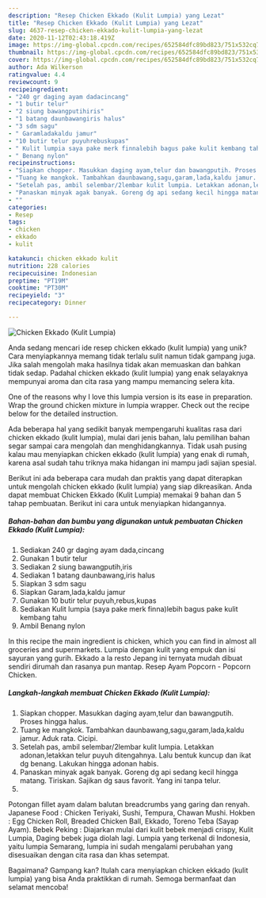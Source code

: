 ```yaml
---
description: "Resep Chicken Ekkado (Kulit Lumpia) yang Lezat"
title: "Resep Chicken Ekkado (Kulit Lumpia) yang Lezat"
slug: 4637-resep-chicken-ekkado-kulit-lumpia-yang-lezat
date: 2020-11-12T02:43:18.419Z
image: https://img-global.cpcdn.com/recipes/652584dfc89bd823/751x532cq70/chicken-ekkado-kulit-lumpia-foto-resep-utama.jpg
thumbnail: https://img-global.cpcdn.com/recipes/652584dfc89bd823/751x532cq70/chicken-ekkado-kulit-lumpia-foto-resep-utama.jpg
cover: https://img-global.cpcdn.com/recipes/652584dfc89bd823/751x532cq70/chicken-ekkado-kulit-lumpia-foto-resep-utama.jpg
author: Ada Wilkerson
ratingvalue: 4.4
reviewcount: 9
recipeingredient:
- "240 gr daging ayam dadacincang"
- "1 butir telur"
- "2 siung bawangputihiris"
- "1 batang daunbawangiris halus"
- "3 sdm sagu"
- " Garamladakaldu jamur"
- "10 butir telur puyuhrebuskupas"
- " Kulit lumpia saya pake merk finnalebih bagus pake kulit kembang tahu"
- " Benang nylon"
recipeinstructions:
- "Siapkan chopper. Masukkan daging ayam,telur dan bawangputih. Proses hingga halus."
- "Tuang ke mangkok. Tambahkan daunbawang,sagu,garam,lada,kaldu jamur. Aduk rata. Cicipi."
- "Setelah pas, ambil selembar/2lembar kulit lumpia. Letakkan adonan,letakkan telur puyuh ditengahnya. Lalu bentuk kuncup dan ikat dg benang. Lakukan hingga adonan habis."
- "Panaskan minyak agak banyak. Goreng dg api sedang kecil hingga matang. Tiriskan. Sajikan dg saus favorit. Yang ini tanpa telur."
- ""
categories:
- Resep
tags:
- chicken
- ekkado
- kulit

katakunci: chicken ekkado kulit 
nutrition: 228 calories
recipecuisine: Indonesian
preptime: "PT19M"
cooktime: "PT30M"
recipeyield: "3"
recipecategory: Dinner

---
```



![Chicken Ekkado (Kulit Lumpia)](https://img-global.cpcdn.com/recipes/652584dfc89bd823/751x532cq70/chicken-ekkado-kulit-lumpia-foto-resep-utama.jpg)

Anda sedang mencari ide resep chicken ekkado (kulit lumpia) yang unik? Cara menyiapkannya memang tidak terlalu sulit namun tidak gampang juga. Jika salah mengolah maka hasilnya tidak akan memuaskan dan bahkan tidak sedap. Padahal chicken ekkado (kulit lumpia) yang enak selayaknya mempunyai aroma dan cita rasa yang mampu memancing selera kita.

One of the reasons why I love this lumpia version is its ease in preparation. Wrap the ground chicken mixture in lumpia wrapper. Check out the recipe below for the detailed instruction.

Ada beberapa hal yang sedikit banyak mempengaruhi kualitas rasa dari chicken ekkado (kulit lumpia), mulai dari jenis bahan, lalu pemilihan bahan segar sampai cara mengolah dan menghidangkannya. Tidak usah pusing kalau mau menyiapkan chicken ekkado (kulit lumpia) yang enak di rumah, karena asal sudah tahu triknya maka hidangan ini mampu jadi sajian spesial.


Berikut ini ada beberapa cara mudah dan praktis yang dapat diterapkan untuk mengolah chicken ekkado (kulit lumpia) yang siap dikreasikan. Anda dapat membuat Chicken Ekkado (Kulit Lumpia) memakai 9 bahan dan 5 tahap pembuatan. Berikut ini cara untuk menyiapkan hidangannya.

<!--inarticleads1-->

##### Bahan-bahan dan bumbu yang digunakan untuk pembuatan Chicken Ekkado (Kulit Lumpia):

1. Sediakan 240 gr daging ayam dada,cincang
1. Gunakan 1 butir telur
1. Sediakan 2 siung bawangputih,iris
1. Sediakan 1 batang daunbawang,iris halus
1. Siapkan 3 sdm sagu
1. Siapkan  Garam,lada,kaldu jamur
1. Gunakan 10 butir telur puyuh,rebus,kupas
1. Sediakan  Kulit lumpia (saya pake merk finna)lebih bagus pake kulit kembang tahu
1. Ambil  Benang nylon


In this recipe the main ingredient is chicken, which you can find in almost all groceries and supermarkets. Lumpia dengan kulit yang empuk dan isi sayuran yang gurih. Ekkado a la resto Jepang ini ternyata mudah dibuat sendiri dirumah dan rasanya pun mantap. Resep Ayam Popcorn - Popcorn Chicken. 

<!--inarticleads2-->

##### Langkah-langkah membuat Chicken Ekkado (Kulit Lumpia):

1. Siapkan chopper. Masukkan daging ayam,telur dan bawangputih. Proses hingga halus.
1. Tuang ke mangkok. Tambahkan daunbawang,sagu,garam,lada,kaldu jamur. Aduk rata. Cicipi.
1. Setelah pas, ambil selembar/2lembar kulit lumpia. Letakkan adonan,letakkan telur puyuh ditengahnya. Lalu bentuk kuncup dan ikat dg benang. Lakukan hingga adonan habis.
1. Panaskan minyak agak banyak. Goreng dg api sedang kecil hingga matang. Tiriskan. Sajikan dg saus favorit. Yang ini tanpa telur.
1. 


Potongan fillet ayam dalam balutan breadcrumbs yang garing dan renyah. Japanese Food : Chicken Teriyaki, Sushi, Tempura, Chawan Mushi. Hokben : Egg Chicken Roll, Breaded Chicken Ball, Ekkado, Toreno Teba (Sayap Ayam). Bebek Peking : Diajarkan mulai dari kulit bebek menjadi crispy, Kulit Lumpia, Daging bebek juga diolah lagi. Lumpia yang terkenal di Indonesia, yaitu lumpia Semarang, lumpia ini sudah mengalami perubahan yang disesuaikan dengan cita rasa dan khas setempat. 

Bagaimana? Gampang kan? Itulah cara menyiapkan chicken ekkado (kulit lumpia) yang bisa Anda praktikkan di rumah. Semoga bermanfaat dan selamat mencoba!
